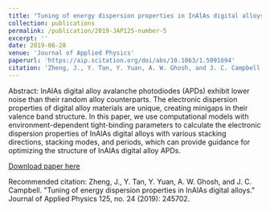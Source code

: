 ```yaml
---
title: "Tuning of energy dispersion properties in InAlAs digital alloys"
collection: publications
permalink: /publication/2019-JAP125-number-5
excerpt: ''
date: 2019-06-28
venue: 'Journal of Applied Physics'
paperurl: 'https://aip.scitation.org/doi/abs/10.1063/1.5091694'
citation: 'Zheng, J., Y. Tan, Y. Yuan, A. W. Ghosh, and J. C. Campbell. "Tuning of energy dispersion properties in InAlAs digital alloys." Journal of Applied Physics 125, no. 24 (2019): 245702.'
---
```

Abstract:
InAlAs digital alloy avalanche photodiodes (APDs) exhibit lower noise than their random alloy counterparts. The electronic dispersion properties of digital alloy materials are unique, creating minigaps in their valence band structure. In this paper, we use computational models with environment-dependent tight-binding parameters to calculate the electronic dispersion properties of InAlAs digital alloys with various stacking directions, stacking modes, and periods, which can provide guidance for optimizing the structure of InAlAs digital alloy APDs.

[Download paper here](https://aip.scitation.org/doi/abs/10.1063/1.5091694)

Recommended citation: Zheng, J., Y. Tan, Y. Yuan, A. W. Ghosh, and J. C. Campbell. "Tuning of energy dispersion properties in InAlAs digital alloys." Journal of Applied Physics 125, no. 24 (2019): 245702.
